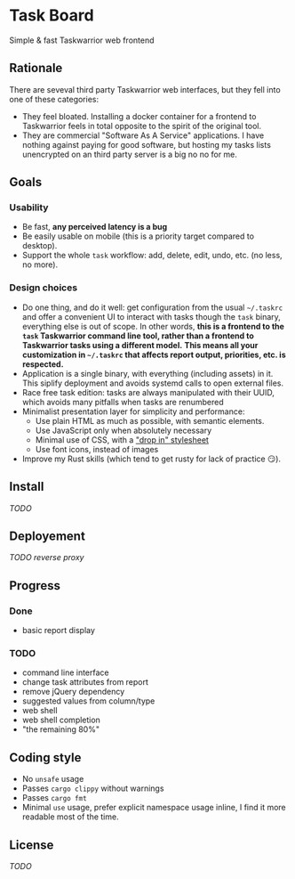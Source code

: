# Task Board

Simple & fast Taskwarrior web frontend

## Rationale

There are seveval third party Taskwarrior web interfaces, but they fell into one of these categories:

- They feel bloated. Installing a docker container for a frontend to Taskwarrior feels in total opposite to the spirit of the original tool.
- They are commercial "Software As A Service" applications. I have nothing against paying for good software, but hosting my tasks lists unencrypted on an third party server is a big no no for me.

## Goals

### Usability

- Be fast, **any perceived latency is a bug**
- Be easily usable on mobile (this is a priority target compared to desktop).
- Support the whole `task` workflow: add, delete, edit, undo, etc. (no less, no more).

### Design choices

- Do one thing, and do it well: get configuration from the usual `~/.taskrc` and offer a convenient UI to interact with tasks though the `task` binary, everything else is out of scope. In other words, **this is a frontend to the `task` Taskwarrior command line tool, rather than a frontend to Taskwarrior tasks using a different model.**
  **This means all your customization in `~/.taskrc` that affects report output, priorities, etc. is respected.**
- Application is a single binary, with everything (including assets) in it. This siplify deployment and avoids systemd calls to open external files.
- Race free task edition: tasks are always manipulated with their UUID, which avoids many pitfalls when tasks are renumbered
- Minimalist presentation layer for simplicity and performance:
  - Use plain HTML as much as possible, with semantic elements.
  - Use JavaScript only when absolutely necessary
  - Minimal use of CSS, with a ["drop in" stylesheet](https://github.com/dohliam/dropin-minimal-css#list-of-frameworks)
  - Use font icons, instead of images
- Improve my Rust skills (which tend to get rusty for lack of practice :smirk:).

## Install

_TODO_

## Deployement

_TODO reverse proxy_

## Progress

### Done

- basic report display

### TODO

- command line interface
- change task attributes from report
- remove jQuery dependency
- suggested values from column/type
- web shell
- web shell completion
- "the remaining 80%"

## Coding style

- No `unsafe` usage
- Passes `cargo clippy` without warnings
- Passes `cargo fmt`
- Minimal `use` usage, prefer explicit namespace usage inline, I find it more readable most of the time.

## License

_TODO_
